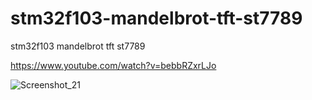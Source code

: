 # stm32f103-mandelbrot-tft-st7789
stm32f103 mandelbrot tft st7789

https://www.youtube.com/watch?v=bebbRZxrLJo

![Screenshot_21](https://user-images.githubusercontent.com/31142397/205519563-d3282e9d-35f9-4315-93b2-31c7215d513f.jpg)
